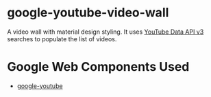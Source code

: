 google-youtube-video-wall
===

A video wall with material design styling. It uses [YouTube Data API v3](https://developers.google.com/youtube/v3/)
searches to populate the list of videos.

Google Web Components Used
===

- [google-youtube](https://github.com/GoogleWebComponents/google-youtube)